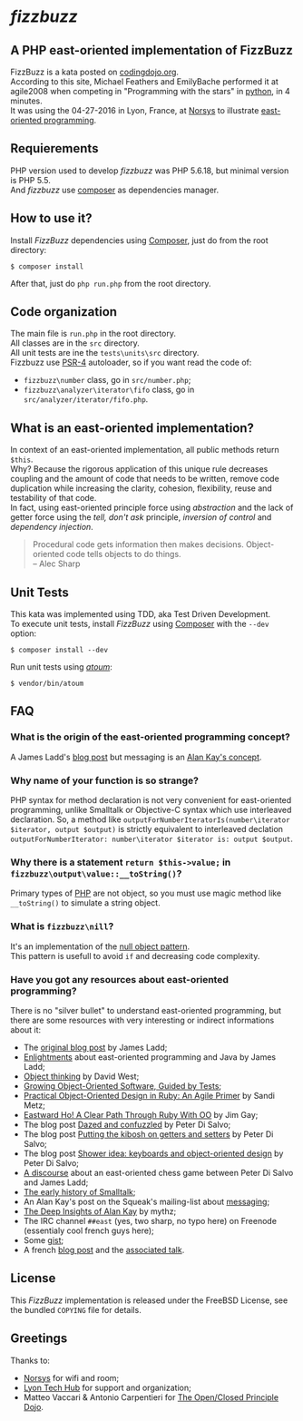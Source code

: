 # *fizzbuzz*

## A PHP east-oriented implementation of FizzBuzz

FizzBuzz is a kata posted on [codingdojo.org](http://codingdojo.org/cgi-bin/index.pl?KataFizzBuzz).  
According to this site, Michael Feathers and EmilyBache performed it at agile2008 when competing in "Programming with the stars" in [python](https://www.python.org), in 4 minutes.  
It was using the 04-27-2016 in Lyon, France, at [Norsys](http://www.norsys.fr) to illustrate [east-oriented programming](http://jamesladdcode.com/?p=12).

## Requierements

PHP version used to develop *fizzbuzz* was PHP 5.6.18, but minimal version is PHP 5.5.  
And *fizzbuzz* use [composer](https://getcomposer.org) as dependencies manager.

## How to use it?

Install *FizzBuzz* dependencies using [Composer](https://getcomposer.org), just do from the root directory:

```
$ composer install
```

After that, just do `php run.php` from the root directory.

## Code organization

The main file is `run.php` in the root directory.  
All classes are in the `src` directory.  
All unit tests are ine the `tests\units\src` directory.  
Fizzbuzz use [PSR-4](http://www.php-fig.org/psr/psr-4/) autoloader, so if you want read the code of:

- `fizzbuzz\number` class, go in `src/number.php`;
- `fizzbuzz\analyzer\iterator\fifo` class, go in `src/analyzer/iterator/fifo.php`.

## What is an east-oriented implementation?

In context of an east-oriented implementation, all public methods return `$this`.  
Why? Because the rigorous application of this unique rule decreases coupling and the amount of code that needs to be written, remove code duplication while increasing the clarity, cohesion, flexibility, reuse and testability of that code.  
In fact, using east-oriented principle force using *abstraction* and the lack of getter force using the *tell, don't ask* principle, *inversion of control* and *dependency injection*.

> Procedural code gets information then makes decisions.
> Object-oriented code tells objects to do things.  
> – Alec Sharp

## Unit Tests

This kata was implemented using TDD, aka Test Driven Development.  
To execute unit tests, install *FizzBuzz* using [Composer](https://getcomposer.org) with the `--dev` option:

```
$ composer install --dev
```

Run unit tests using [*atoum*](http://docs.atoum.org):

```
$ vendor/bin/atoum
```

## FAQ

### What is the origin of the east-oriented programming concept?

A James Ladd's [blog post](http://jamesladdcode.com/?p=12) but messaging is an [Alan Kay's concept](http://userpage.fu-berlin.de/~ram/pub/pub_jf47ht81Ht/doc_kay_oop_en).

### Why name of your function is so strange?

PHP syntax for method declaration is not very convenient for east-oriented programming, unlike Smalltalk or Objective-C syntax which use interleaved declaration.
So, a method like `outputForNumberIteratorIs(number\iterator $iterator, output $output)` is strictly equivalent to interleaved declation  `outputForNumberIterator: number\iterator $iterator is: output $output`.

### Why there is a statement `return $this->value;` in `fizzbuzz\output\value::__toString()`?

Primary types of [PHP](http://www.php.net) are not object,   so you must use magic method like `__toString()` to simulate a string object.

### What is `fizzbuzz\nill`?

It's an implementation of the [null object pattern](https://en.wikipedia.org/wiki/Null_Object_pattern).  
This pattern is usefull to avoid `if` and decreasing code complexity.

### Have you got any resources about east-oriented programming?

There is no "silver bullet" to understand east-oriented programming, but there are some resources with very interesting or indirect informations about it:

- The [original blog post](http://jamesladdcode.com/?p=12) by James Ladd;
- [Enlightments](http://jamesladdcode.com/2007/02/14/east-a-technique/) about east-oriented programming and Java by James Ladd;
- [Object thinking](http://www.amazon.fr/dp/0735619654) by David West;
- [Growing Object-Oriented Software, Guided by Tests](http://www.amazon.fr/dp/0321503627);
- [Practical Object-Oriented Design in Ruby: An Agile Primer](http://www.amazon.fr/dp/0321721330) by Sandi Metz;
- [Eastward Ho! A Clear Path Through Ruby With OO](http://confreaks.tv/videos/rubyconf2014-eastward-ho-a-clear-path-through-ruby-with-oo) by Jim Gay;
- The blog post [Dazed and confuzzled](https://thesecretsquad.wordpress.com/2014/10/25/dazed-and-confuzzled/) by Peter Di Salvo;
- The blog post [Putting the kibosh on getters and setters](https://thesecretsquad.wordpress.com/2015/04/28/putting-the-kibosh-on-getters-and-setters/) by Peter Di Salvo;
- The blog post [Shower idea: keyboards and object-oriented design](https://thesecretsquad.wordpress.com/2015/03/22/752/) by Peter Di Salvo;
- [A discourse](https://github.com/TheSecretSquad/chess) about an east-oriented chess game between Peter Di Salvo and James Ladd;
- [The early history of Smalltalk](http://gagne.homedns.org/~tgagne/contrib/EarlyHistoryST.html);
- An Alan Kay's post on the Squeak's mailing-list about [messaging](http://c2.com/cgi/wiki?AlanKayOnMessaging);
- [The Deep Insights of Alan Kay](http://mythz.servicestack.net/blog/2013/02/27/the-deep-insights-of-alan-kay/) by mythz;
- The IRC channel `##east` (yes, two sharp, no typo here) on Freenode (essentialy cool french guys here);
- Some [gist](https://gist.github.com/mageekguy/);
- A french [blog post](http://blog.est.voyage/phpTour2015/) and the [associated talk](http://blog.est.voyage/phpTour2015/).

## License

This *FizzBuzz* implementation is released under the FreeBSD License, see the bundled `COPYING` file for details.

## Greetings

Thanks to:

- [Norsys](http://www.norsys.fr) for wifi and room;
- [Lyon Tech Hub](http://www.lyontechhub.org) for support and organization;
- Matteo Vaccari & Antonio Carpentieri for [The Open/Closed Principle Dojo](http://fr.slideshare.net/xpmatteo/20101125-ocpxpday).
